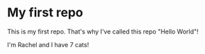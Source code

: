 # My first repo
This is my first repo. That's why I've called this repo "Hello World"!

I'm Rachel and I have 7 cats!
